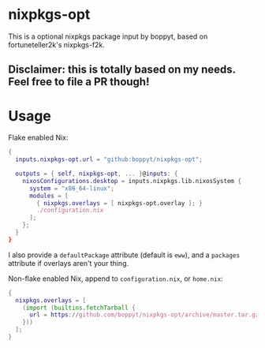 # nixpkgs-opt
This is a optional nixpkgs package input by boppyt, based on fortuneteller2k's nixpkgs-f2k.

## Disclaimer: this is totally based on my needs. Feel free to file a PR though!

# Usage

Flake enabled Nix:

```nix
{
  inputs.nixpkgs-opt.url = "github:boppyt/nixpkgs-opt";

  outputs = { self, nixpkgs-opt, ... }@inputs: {
    nixosConfigurations.desktop = inputs.nixpkgs.lib.nixosSystem {
      system = "x86_64-linux";
      modules = [
        { nixpkgs.overlays = [ nixpkgs-opt.overlay ]; }
        ./configuration.nix
      ];
    };
  }
}
```

I also provide a `defaultPackage` attribute (default is `eww`), and a `packages` attribute if overlays aren't your thing.

Non-flake enabled Nix, append to `configuration.nix`, or `home.nix`:
```nix
{
  nixpkgs.overlays = [
    (import (builtins.fetchTarball {
      url = https://github.com/boppyt/nixpkgs-opt/archive/master.tar.gz;
    }))
  ];
}
```
